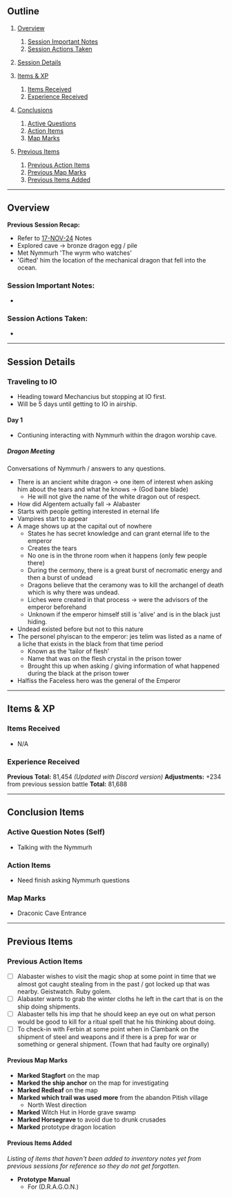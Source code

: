 ## Outline
1. [Overview](Overview)
   1. [Session Important Notes](#session-important-notes)
   2. [Session Actions Taken](#session-actions-taken)
2. [Session Details](#session-details)

3. [Items & XP](#items--xp)
   1. [Items Received](#items-received)
   2. [Experience Received](#experience-received)
4. [Conclusions](#conclusion-items)
   1. [Active Questions](#active-question-notes-self)
   2. [Action Items](#action-items-(previous))
   3. [Map Marks](#map-marks)
5. [Previous Items](#previous-items)
   1. [Previous Action Items](#previous-action-items)
   2. [Previous Map Marks](#previous-map-marks)
   3. [Previous Items Added](#previous-items-added)
______________________________
## Overview
**Previous Session Recap:**
- Refer to [17-NOV-24](17-NOV-24.md) Notes<br>
- Explored cave -> bronze dragon egg / pile
- Met Nymmurh 'The wyrm who watches'
- 'Gifted' him the location of the mechanical dragon that fell into the ocean.

### **Session Important Notes:**
- 

### **Session Actions Taken:**
- 

_____________________________________
## Session Details
### Traveling to IO
- Heading toward Mechancius but stopping at IO first.
- Will be 5 days until getting to IO in airship.

#### Day 1
- Contiuning interacting with Nymmurh within the dragon worship cave.

##### Dragon Meeting
Conversations of Nymmurh / answers to any questions.

- There is an ancient white dragon -> one item of interest when asking him about the tears and what he knows -> (God bane blade)
  - He will not give the name of the white dragon out of respect.
-  How did Algentem actually fall -> Alabaster
  - Starts with people getting interested in eternal life
  - Vampires start to appear
  - A mage shows up at the capital out of nowhere
    - States he has secret knowledge and can grant eternal life to the emperor 
    - Creates the tears
    - No one is in the throne room when it happens (only few people there)
    - During the cermony, there is a great burst of necromatic energy and then a burst of undead
    - Dragons believe that the ceramony was to kill the archangel of death which is why there was undead.
    - Liches were created in that process -> were the advisors of the emperor beforehand
    - Unknown if the emperor himself still is 'alive' and is in the black just hiding.
  - Undead existed before but not to this nature
  - The personel phyiscan to the emperor: jes telim was listed as a name of a liche that exists in the black from that time period
    - Known as the 'tailor of flesh'
    - Name that was on the flesh crystal in the prison tower
    - Brought this up when asking / giving information of what happened during the black at the prison tower
  - Halfiss the Faceless hero was the general of the Emperor 


___________________________________________

## Items & XP
### Items Received
- N/A


### Experience Received
**Previous Total:** 81,454 _(Updated with Discord version)_
**Adjustments:** +234 from previous session battle
**Total:** 81,688

_________________________________
## Conclusion Items
### Active Question Notes (Self)
- Talking with the Nymmurh 

### Action Items
- Need finish asking Nymmurh questions

### Map Marks
- Draconic Cave Entrance 

---------------------------------
## Previous Items
### Previous Action Items
- [ ] Alabaster wishes to visit the magic shop at some point in time that we almost got caught stealing from in the past / got locked up that was nearby. Geistwatch. Ruby golem.
- [ ] Alabaster wants to grab the winter cloths he left in the cart that is on the ship doing shipments.
- [ ] Alabaster tells his imp that he should keep an eye out on what person would be good to kill for a ritual spell that he his thinking about doing. 
- [ ] To check-in with Ferbin at some point when in Clambank on the shipment of steel and weapons and if there is a prep for war or something or general shipment. (Town that had faulty ore orginally)

#### Previous Map Marks
- **Marked Stagfort** on the map
- **Marked the ship anchor** on the map for investigating
- **Marked Redleaf** on the map
- **Marked which trail was used more** from the abandon Pitish village
  - North West direction
- **Marked** Witch Hut in Horde grave swamp
- **Marked Horsegrave** to avoid due to drunk crusades 
- **Marked** prototype dragon location

#### Previous Items Added
_Listing of items that haven't been added to inventory notes yet from previous sessions for reference so they do not get forgotten._
- **Prototype Manual** 
  - For (D.R.A.G.O.N.)
